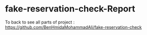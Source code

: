 # fake-reservation-check-Report


To back to see all parts of project :
https://github.com/BenHmidaMohammadAli/fake-reservation-check
